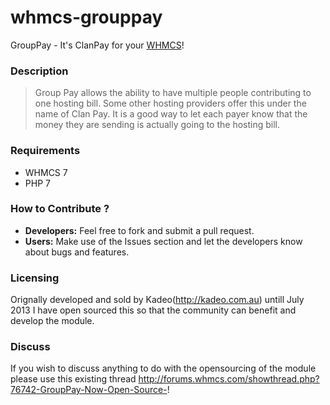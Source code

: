 whmcs-grouppay
==============

GroupPay - It's ClanPay for your [WHMCS](http://www.whmcs.com/)!

### Description
> Group Pay allows the ability to have multiple people contributing to one hosting bill. Some other hosting providers offer this under the name of Clan Pay. It is a good way to let each payer know that the money they are sending is actually going to the hosting bill.

### Requirements
* WHMCS 7
* PHP 7

### How to Contribute ?
- **Developers:** Feel free to fork and submit a pull request.
- **Users:**  Make use of the Issues section and let the developers know about bugs and features.


### Licensing
Orignally developed and sold by Kadeo(http://kadeo.com.au) untill July 2013 I have open sourced this so that the community can benefit and develop the module.


### Discuss
If you wish to discuss anything to do with the opensourcing of the module please use this existing thread
http://forums.whmcs.com/showthread.php?76742-GroupPay-Now-Open-Source-!
